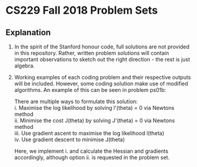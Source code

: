 # CS229 Fall 2018 Problem Sets


## Explanation

1. In the spirit of the Stanford honour code, full solutions are not provided in
   this repository. Rather, written problem *solutions* will contain important
   observations to sketch out the right direction - the rest is just algebra.
2. Working examples of each coding problem and their respective outputs will be included. However, some coding solution make use of modified algorithms. An example of this can be seen in problem ps01b:

   There are multiple ways to formulate this solution:  
   i. Maximise the log likelihood by solving l'(theta) = 0 via Newtons method  
   ii. Minimise the cost J(theta) by solving J'(theta) = 0 via Newtons method  
   iii. Use gradient ascent to maximise the log likelihood l(theta)  
   iv. Use gradient descent to minimise J(theta)

    Here, we implement i. and calculate the Hessian and gradients accordingly, although option ii. is requested in the problem set.
